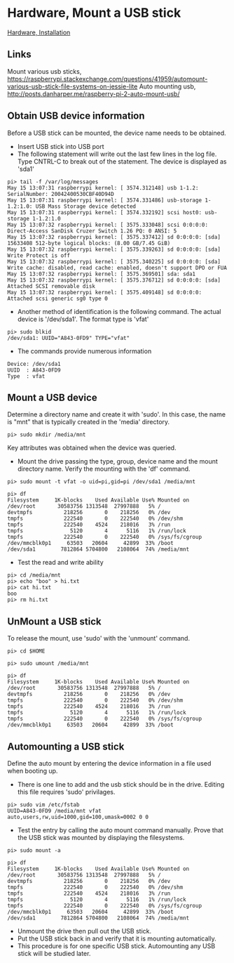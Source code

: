 # Hardware, Mount a USB stick

[Hardware, Installation](hw-project.md)

## Links

Mount various usb sticks, https://raspberrypi.stackexchange.com/questions/41959/automount-various-usb-stick-file-systems-on-jessie-lite
Auto mounting usb, http://posts.danharper.me/raspberry-pi-2-auto-mount-usb/

## Obtain USB device information

Before a USB stick can be mounted, the device name needs to be obtained.
* Insert USB stick into USB port
* The following statement will write out the last few lines in the log file.
Type CNTRL-C to break out of the statement.
The device is displayed as 'sda1'
```
pi> tail -f /var/log/messages
May 15 13:07:31 raspberrypi kernel: [ 3574.312148] usb 1-1.2: SerialNumber: 20042400530CBF40D94D
May 15 13:07:31 raspberrypi kernel: [ 3574.331486] usb-storage 1-1.2:1.0: USB Mass Storage device detected
May 15 13:07:31 raspberrypi kernel: [ 3574.332192] scsi host0: usb-storage 1-1.2:1.0
May 15 13:07:32 raspberrypi kernel: [ 3575.333048] scsi 0:0:0:0: Direct-Access SanDisk Cruzer Switch 1.26 PQ: 0 ANSI: 5
May 15 13:07:32 raspberrypi kernel: [ 3575.337412] sd 0:0:0:0: [sda] 15633408 512-byte logical blocks: (8.00 GB/7.45 GiB)
May 15 13:07:32 raspberrypi kernel: [ 3575.339263] sd 0:0:0:0: [sda] Write Protect is off
May 15 13:07:32 raspberrypi kernel: [ 3575.340225] sd 0:0:0:0: [sda] Write cache: disabled, read cache: enabled, doesn't support DPO or FUA
May 15 13:07:32 raspberrypi kernel: [ 3575.369501] sda: sda1
May 15 13:07:32 raspberrypi kernel: [ 3575.376712] sd 0:0:0:0: [sda] Attached SCSI removable disk
May 15 13:07:32 raspberrypi kernel: [ 3575.409148] sd 0:0:0:0: Attached scsi generic sg0 type 0
```
* Another method of identification is the following command.
The actual device is '/dev/sda1'.
The format type is 'vfat'
```
pi> sudo blkid
/dev/sda1: UUID="A843-0FD9" TYPE="vfat"
```
* The commands provide numerous information
```
Device: /dev/sda1
UUID  : A843-0FD9
Type  : vfat
```

## Mount a USB device
Determine a directory name and create it with 'sudo'. 
In this case, the name is "mnt" that is typically created in the 'media' directory.
```
pi> sudo mkdir /media/mnt
```

Key attributes was obtained when the device was queried.
* Mount the drive passing the type, group, device name and the mount directory name.
Verify the mounting with the 'df' command.
```
pi> sudo mount -t vfat -o uid=pi,gid=pi /dev/sda1 /media/mnt

pi> df
Filesystem     1K-blocks    Used Available Use% Mounted on
/dev/root       30583756 1313548  27997888   5% /
devtmpfs          218256       0    218256   0% /dev
tmpfs             222540       0    222540   0% /dev/shm
tmpfs             222540    4524    218016   3% /run
tmpfs               5120       4      5116   1% /run/lock
tmpfs             222540       0    222540   0% /sys/fs/cgroup
/dev/mmcblk0p1     63503   20604     42899  33% /boot
/dev/sda1        7812864 5704800   2108064  74% /media/mnt
```
* Test the read and write ability
```
pi> cd /media/mnt
pi> echo "boo" > hi.txt
pi> cat hi.txt
boo
pi> rm hi.txt
```

## UnMount a USB stick
To release the mount, use 'sudo' with the 'unmount' command.
```
pi> cd $HOME

pi> sudo umount /media/mnt

pi> df
Filesystem     1K-blocks    Used Available Use% Mounted on
/dev/root       30583756 1313548  27997888   5% /
devtmpfs          218256       0    218256   0% /dev
tmpfs             222540       0    222540   0% /dev/shm
tmpfs             222540    4524    218016   3% /run
tmpfs               5120       4      5116   1% /run/lock
tmpfs             222540       0    222540   0% /sys/fs/cgroup
/dev/mmcblk0p1     63503   20604     42899  33% /boot
```

## Automounting a USB stick
Define the auto mount by entering the device information in a file used when booting up.

* There is one line to add and the usb stick should be in the drive.
Editing this file requires 'sudo' privilages.
```
pi> sudo vim /etc/fstab
UUID=A843-0FD9 /media/mnt vfat auto,users,rw,uid=1000,gid=100,umask=0002 0 0 
```
* Test the entry by calling the auto mount command manually.
Prove that the USB stick was mounted by displaying the filesystems.
```
pi> sudo mount -a

pi> df
Filesystem     1K-blocks    Used Available Use% Mounted on
/dev/root       30583756 1313548  27997888   5% /
devtmpfs          218256       0    218256   0% /dev
tmpfs             222540       0    222540   0% /dev/shm
tmpfs             222540    4524    218016   3% /run
tmpfs               5120       4      5116   1% /run/lock
tmpfs             222540       0    222540   0% /sys/fs/cgroup
/dev/mmcblk0p1     63503   20604     42899  33% /boot
/dev/sda1        7812864 5704800   2108064  74% /media/mnt
```
* Unmount the drive then pull out the USB stick.
* Put the USB stick back in and verify that it is mounting automatically.
* This procedure is for one specific USB stick.
Automounting any USB stick will be studied later.